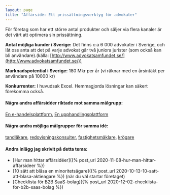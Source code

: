 ```yaml
---
layout: page
title: "Affärsidé: Ett prissättningsverktyg för advokater"
---
```

För företag som har ett större antal produkter och säljer via flera kanaler är det värt att optimera sin prissättning.

**Antal möjliga kunder i Sverige:** Det finns c:a 6 000 advokater i Sverige, och låt oss anta att det på varje advokat går två juniora jurister (som också kan bli användare).(källa: [http://www.advokatsamfundet.se/](http://www.advokatsamfundet.se/))

**Marknadspotential i Sverige:** 180 Mkr per år (vi räknar med en årsintäkt per användare på 10000 kr)

**Konkurrenter:** I huvudsak Excel. Hemmagjorda lösningar kan säkert förekomma också.

#### Några andra affärsidéer riktade mot samma målgrupp:
[En e-handelsplattform](/affarsideer/en-e-handelsplattform-for-advokater/), [En upphandlingsplattform](/affarsideer/en-upphandlingsplattform-for-advokater/)


#### Några andra möjliga målgrupper för samma idé:
[tandläkare](/affarsideer/ett-prissattningsverktyg-for-tandlakare/), [redovisningskonsulter](/affarsideer/ett-prissattningsverktyg-for-redovisningskonsulter/), [fastighetsmäklare](/affarsideer/ett-prissattningsverktyg-for-fastighetsmaklare/), [krögare](/affarsideer/ett-prissattningsverktyg-for-krogare/)

#### Andra inlägg jag skrivit på detta tema:
- [Hur man hittar affärsidéer]({% post_url 2020-11-08-hur-man-hittar-affarsideer %})
- [10 sätt att blåsa en minoritetsägare]({% post_url 2020-10-13-10-satt-att-blasa-aktieagare %}) (när du väl startar företaget)
- [Checklista för B2B SaaS-bolag]({% post_url 2020-12-02-checklista-for-b2b-saas-bolag %})

